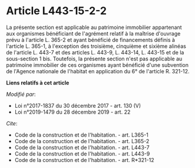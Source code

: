 # Article L443-15-2-2

La présente section est applicable au patrimoine immobilier appartenant aux organismes bénéficiant de l'agrément relatif à la
maîtrise d'ouvrage prévu à l'article L. 365-2 et ayant bénéficié de financements définis à l'article L. 365-1, à l'exception
des troisième, cinquième et sixième alinéas de l'article L. 443-7 et des articles L. 443-9, L. 443-14, L. 443-15 et de la
sous-section 1 bis. Toutefois, la présente section n'est pas applicable au patrimoine immobilier de ces organismes ayant
bénéficié d'une subvention de l'Agence nationale de l'habitat en application du 6° de l'article R. 321-12.

**Liens relatifs à cet article**

_Modifié par_:

  - Loi n°2017-1837 du 30 décembre 2017 - art. 130 (V)
  - Loi n°2019-1479 du 28 décembre 2019 - art. 22

_Cite_:

  - Code de la construction et de l'habitation. - art. L365-1
  - Code de la construction et de l'habitation. - art. L365-2
  - Code de la construction et de l'habitation. - art. L443-7
  - Code de la construction et de l'habitation. - art. L443-9
  - Code de la construction et de l'habitation. - art. R*321-12
